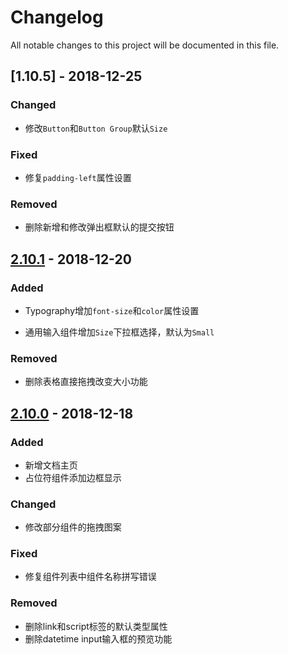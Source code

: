 # Changelog

All notable changes to this project will be documented in this file.

## [1.10.5] - 2018-12-25

### Changed

- 修改`Button`和`Button Group`默认`Size`

### Fixed

- 修复`padding-left`属性设置

### Removed

- 删除新增和修改弹出框默认的提交按钮

## [2.10.1] - 2018-12-20

### Added

- Typography增加`font-size`和`color`属性设置

- 通用输入组件增加`Size`下拉框选择，默认为`Small`

### Removed

- 删除表格直接拖拽改变大小功能

## [2.10.0] - 2018-12-18

### Added

- 新增文档主页
- 占位符组件添加边框显示

### Changed

- 修改部分组件的拖拽图案

### Fixed

- 修复组件列表中组件名称拼写错误

### Removed

- 删除link和script标签的默认类型属性
- 删除datetime input输入框的预览功能

[2.10.1]: https://github.com/iwangbowen/UI-Builder/compare/045a5f569623e2695e23abd4de6268afa5cd1fc7...3f805e2119cd9ca4ebcb01bb341f234d2c772be6
[2.10.0]: https://github.com/iwangbowen/UI-Builder/compare/a535e9981ac9abd34f3d351818b18b045395e711...da538cbcf4970b76e8a2efbe40314490830e10d5
